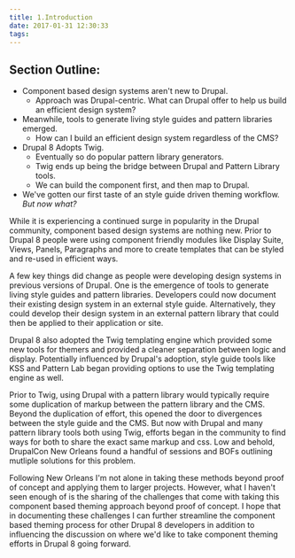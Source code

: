 ```yaml
---
title: 1.Introduction
date: 2017-01-31 12:30:33
tags:
---
```


## Section Outline:

* Component based design systems aren't new to Drupal.
    * Approach was Drupal-centric.  What can Drupal offer to help us build an efficient design system?
* Meanwhile, tools to generate living style guides and pattern libraries emerged.
    * How can I build an efficient design system regardless of the CMS?
* Drupal 8 Adopts Twig.
    * Eventually so do popular pattern library generators.
    * Twig ends up being the bridge between Drupal and Pattern Library tools. 
    * We can build the component first, and then map to Drupal.
* We've gotten our first taste of an style guide driven theming workflow. *But now what?*
    
While it is experiencing a continued surge in popularity in the Drupal community, component based design systems are nothing new.  Prior to Drupal 8 people were using component friendly modules like Display Suite, Views, Panels, Paragraphs and more to create templates that can be styled and re-used in efficient ways.

A few key things did change as people were developing design systems in previous versions of Drupal.  One is the emergence of tools to generate living style guides and pattern libraries.  Developers could now document their existing design system in an external style guide.  Alternatively, they could develop their design system in an external pattern library that could then be applied to their application or site.

Drupal 8 also adopted the Twig templating engine which provided some new tools for themers and provided a cleaner separation between logic and display. Potentially influenced by Drupal's adoption, style guide tools like KSS and Pattern Lab began providing options to use the Twig templating engine as well.

Prior to Twig, using Drupal with a pattern library would typically require some duplication of markup between the pattern library and the CMS. Beyond the duplication of effort, this opened the door to divergences between the style guide and the CMS.  But now with Drupal and many pattern library tools both using Twig, efforts began in the community to find ways for both to share the exact same markup and css. Low and behold, DrupalCon New Orleans found a handful of sessions and BOFs outlining mutliple solutions for this problem.

Following New Orleans I'm not alone in taking these methods beyond proof of concept and applying them to larger projects. However, what I haven't seen enough of is the sharing of the challenges that come with taking this component based theming approach beyond proof of concept. I hope that in documenting these challenges I can further streamline the component based theming process for other Drupal 8 developers in addition to influencing the discussion on where we'd like to take component theming efforts in Drupal 8 going forward.